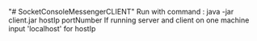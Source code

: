 "# SocketConsoleMessengerCLIENT" 
Run with command : java -jar client.jar hostIp portNumber
If running server and client on one machine input 'localhost' for hostIp

